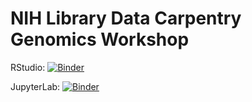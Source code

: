 # NIH Library Data Carpentry Genomics Workshop

RStudio: [![Binder](http://mybinder.org/badge_logo.svg)](http://mybinder.org/v2/gh/marskar/binder/master?urlpath=rstudio)

JupyterLab: [![Binder](http://mybinder.org/badge_logo.svg)](http://mybinder.org/v2/gh/marskar/binder/master?urlpath=lab)

